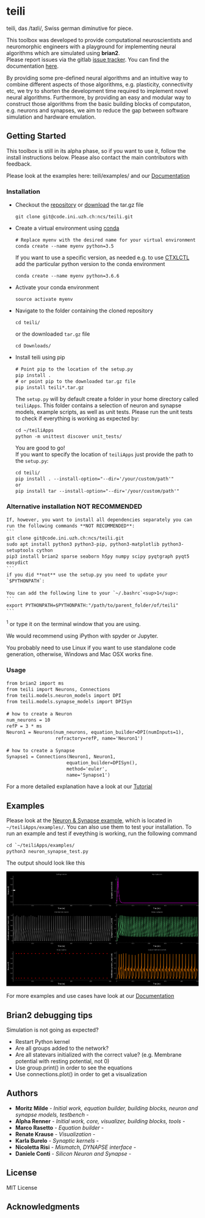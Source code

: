 # teili

teili, das /taɪli/, Swiss german diminutive for piece. <br />

This toolbox was developed to provide computational neuroscientists and neuromorphic engineers with a playground for implementing neural algorithms which are simulated using **brian2**.<br />
Please report issues via the gitlab [issue tracker](https://code.ini.uzh.ch/ncs/teili/issues). You can find the documentation [here](https://teili.readthedocs.io/en/latest/).


By providing some pre-defined neural algorithms and an intuitive way to combine different aspects of those algorithms, e.g. plasticity, connectivity etc, we try to shorten the development time required to implement novel neural algorithms.
Furthermore, by providing an easy and modular way to construct those algorithms from the basic building blocks of computaton, e.g. neurons and synapses, we aim to reduce the gap between software simulation and hardware emulation.

## Getting Started

This toolbox is still in its alpha phase, so if you want to use it, follow the install instructions below.
Please also contact the main contributors with feedback.

Please look at the examples here: teili/examples/ and our [Documentation](https://teili.readthedocs.io/en/latest/)

### Installation
*  Checkout the [repository](https://code.ini.uzh.ch/ncs/teili) or [download](https://code.ini.uzh.ch/ncs/teili) the tar.gz file<br />
    ```
    git clone git@code.ini.uzh.ch:ncs/teili.git
    ```
* Create a virtual environment using [conda](https://conda.io/docs/user-guide/install/index.html)
    ```
    # Replace myenv with the desired name for your virtual environment
    conda create --name myenv python=3.5
    ```
  If you want to use a specific version, as needed e.g. to use [CTXLCTL](http://ai-ctx.gitlab.io/ctxctl/index.html) add the particular python version to the conda environment
   ```
   conda create --name myenv python=3.6.6
   ```

*  Activate your conda environment
    ```
    source activate myenv
    ```

*  Navigate to the folder containing the cloned repository
    ```
    cd teili/
    ```
    or the downloaded `tar.gz` file
    ```
    cd Downloads/
    ```
*  Install teili using pip
    ```
    # Point pip to the location of the setup.py
    pip install .
    # or point pip to the downloaded tar.gz file
    pip install teili*.tar.gz
    ```
    The `setup.py` will by default create a folder in your home directory called `teiliApps`.
    This folder contains a selection of neuron and synapse models, example scripts, as well as unit tests.
    Please run the unit tests to check if everything is working as expected by:
    ```
    cd ~/teiliApps
    python -m unittest discover unit_tests/
    ```

    You are good to go!<br />
    If you want to specify the location of `teiliApps` just provide the path to the `setup.py`:
    ```
    cd teili/
    pip install . --install-option="--dir='/your/custom/path'"
    or
    pip install tar --install-option="--dir='/your/custom/path'"
    ```
### Alternative installation **NOT RECOMMENDED**
    If, however, you want to install all dependencies separately you can run the following commands **NOT RECOMMENDED**:
    ```
    git clone git@code.ini.uzh.ch:ncs/teili.git
    sudo apt install python3 python3-pip, python3-matplotlib python3-setuptools cython
    pip3 install brian2 sparse seaborn h5py numpy scipy pyqtgraph pyqt5 easydict
    ```
    if you did **not** use the setup.py you need to update your `$PYTHONPATH`:

    You can add the following line to your `~/.bashrc`<sup>1</sup>:
    ```
    export PYTHONPATH=$PYTHONPATH:"/path/to/parent_folder/of/teili"
    ```


<sup>1</sup> or type it on the terminal window that you are using.

We would recommend using iPython with spyder or Jupyter.

You probably need to use Linux if you want to use standalone code generation,
otherwise, Windows and Mac OSX works fine.

### Usage

```
from brian2 import ms
from teili import Neurons, Connections
from teili.models.neuron_models import DPI
from teili.models.synapse_models import DPISyn

# how to create a Neuron
num_neurons = 10
refP = 3 * ms
Neuron1 = Neurons(num_neurons, equation_builder=DPI(numInputs=1),
                  refractory=refP, name='Neuron1')

# how to create a Synapse
Synapse1 = Connections(Neuron1, Neuron1,
                      equation_builder=DPISyn(),
                      method='euler',
                      name='Synapse1')
```
For a more detailed explanation have a look at our [Tutorial](https://teili.readthedocs.io/en/latest/scripts/Tutorials.html)
## Examples
Please look at the [Neuron & Synapse example](https://teili.readthedocs.io/en/latest/scripts/Tutorials.html#neuron-synapse-tutorial), which is located in `~/teiliApps/examples/`.
You can also use them to test your installation.
To run an example and test if eveything is working, run the following command
```
cd `~/teiliApps/examples/
python3 neuron_synapse_test.py
```
The output should look like this

<img src="docs/scripts/fig/neuron_synapse_test.png" width="550" height="300">

For more examples and use cases have look at our [Documentation](https://teili.readthedocs.io/en/latest/index.html)


## Brian2 debugging tips
Simulation is not going as expected?
* Restart Python kernel
* Are all groups added to the network?
* Are all statevars initialized with the correct value? (e.g. Membrane potential with resting potential, not 0)
* Use group.print() in order to see the equations
* Use connections.plot() in order to get a visualization



## Authors

* **Moritz Milde** - *Initial work, equation builder, building blocks, neuron and synapse models, testbench* -
* **Alpha Renner** - *Initial work, core, visualizer, building blocks, tools* -
* **Marco Rasetto** - *Equation builder* -
* **Renate Krause** - *Visualization* -
* **Karla Burelo** - *Synaptic kernels* -
* **Nicoletta Risi** - *Mismatch, DYNAPSE interface* -
* **Daniele Conti** - *Silicon Neuron and Synapse* -


## License
MIT License


## Acknowledgments

